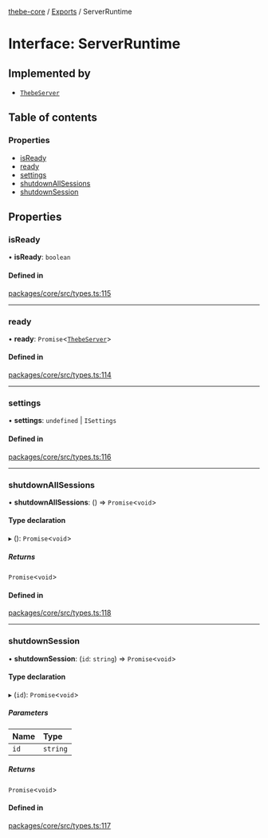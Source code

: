 [thebe-core](../README.md) / [Exports](../modules.md) / ServerRuntime

# Interface: ServerRuntime

## Implemented by

- [`ThebeServer`](../classes/ThebeServer.md)

## Table of contents

### Properties

- [isReady](ServerRuntime.md#isready)
- [ready](ServerRuntime.md#ready)
- [settings](ServerRuntime.md#settings)
- [shutdownAllSessions](ServerRuntime.md#shutdownallsessions)
- [shutdownSession](ServerRuntime.md#shutdownsession)

## Properties

### isReady

• **isReady**: `boolean`

#### Defined in

[packages/core/src/types.ts:115](https://github.com/executablebooks/thebe/blob/3f03d48/packages/core/src/types.ts#L115)

___

### ready

• **ready**: `Promise`<[`ThebeServer`](../classes/ThebeServer.md)\>

#### Defined in

[packages/core/src/types.ts:114](https://github.com/executablebooks/thebe/blob/3f03d48/packages/core/src/types.ts#L114)

___

### settings

• **settings**: `undefined` \| `ISettings`

#### Defined in

[packages/core/src/types.ts:116](https://github.com/executablebooks/thebe/blob/3f03d48/packages/core/src/types.ts#L116)

___

### shutdownAllSessions

• **shutdownAllSessions**: () => `Promise`<`void`\>

#### Type declaration

▸ (): `Promise`<`void`\>

##### Returns

`Promise`<`void`\>

#### Defined in

[packages/core/src/types.ts:118](https://github.com/executablebooks/thebe/blob/3f03d48/packages/core/src/types.ts#L118)

___

### shutdownSession

• **shutdownSession**: (`id`: `string`) => `Promise`<`void`\>

#### Type declaration

▸ (`id`): `Promise`<`void`\>

##### Parameters

| Name | Type |
| :------ | :------ |
| `id` | `string` |

##### Returns

`Promise`<`void`\>

#### Defined in

[packages/core/src/types.ts:117](https://github.com/executablebooks/thebe/blob/3f03d48/packages/core/src/types.ts#L117)
